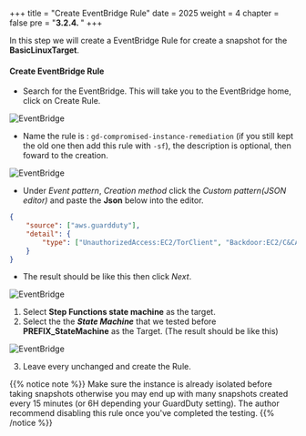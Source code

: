 +++
title = "Create EventBridge Rule"
date = 2025
weight = 4
chapter = false
pre = "<b>3.2.4. </b>"
+++

In this step we will create a EventBridge Rule for create a snapshot for the **BasicLinuxTarget**.

<!-- #### **Create EventBridge Rule**: -->

#### Create EventBridge Rule
- Search for the EventBridge. This will take you to the EventBridge home, click on Create Rule.

![EventBridge](/images/3/3.1/3.1.4/Create_rule.png?width=90pc)

- Name the rule is : `gd-compromised-instance-remediation` (if you still kept the old one then add this rule with `-sf`), the description is optional, then foward to the creation.

![EventBridge](/images/3/3.1/3.1.4/Create_rule_naming.png?width=90pc)

- Under _Event pattern_, _Creation method_ click the _Custom pattern(JSON editor)_ and paste the **Json** below into the editor.
```json
{
    "source": ["aws.guardduty"],
    "detail": {
        "type": ["UnauthorizedAccess:EC2/TorClient", "Backdoor:EC2/C&CActivity.B!DNS", "Trojan:EC2/DNSDataExfiltration", "CryptoCurrency:EC2/BitcoinTool.B", "CryptoCurrency:EC2/BitcoinTool.B!DNS"]
    }
}
```
- The result should be like this then click _Next_.

![EventBridge](/images/3/3.1/3.1.4/Create_rule_event_pattern.png?width=90pc)

1. Select **Step Functions state machine** as the target.
2. Select the the _**State Machine**_ that we tested before **PREFIX_StateMachine** as the Target. (The result should be like this)

![EventBridge](/images/3/3.2/3.2.4/Create_rule_target.png?width=90pc)

3. Leave every unchanged and create the Rule.

{{% notice note %}}
Make sure the instance is already isolated before taking snapshots otherwise you may end up with many snapshots created every 15 minutes 
(or 6H depending your GuardDuty setting). The author recommend disabling this rule once you've completed the testing.
{{% /notice %}}

